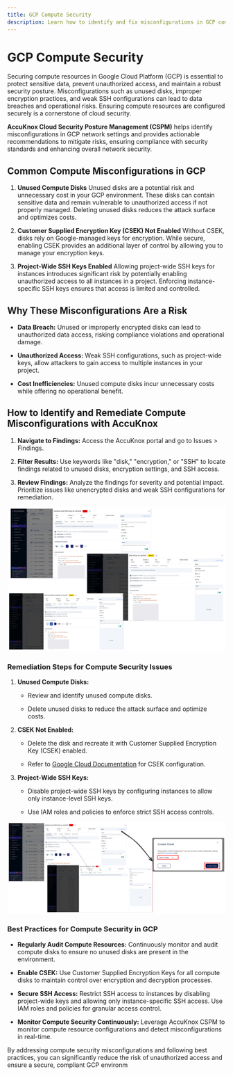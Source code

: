```yaml
---
title: GCP Compute Security
description: Learn how to identify and fix misconfigurations in GCP compute resources with AccuKnox CSPM to prevent unauthorized access and enhance security.
---
```


# GCP Compute Security

Securing compute resources in Google Cloud Platform (GCP) is essential to protect sensitive data, prevent unauthorized access, and maintain a robust security posture. Misconfigurations such as unused disks, improper encryption practices, and weak SSH configurations can lead to data breaches and operational risks. Ensuring compute resources are configured securely is a cornerstone of cloud security.

**AccuKnox Cloud Security Posture Management (CSPM)** helps identify misconfigurations in GCP network settings and provides actionable recommendations to mitigate risks, ensuring compliance with security standards and enhancing overall network security.

## **Common Compute Misconfigurations in GCP**

1. **Unused Compute Disks**
    Unused disks are a potential risk and unnecessary cost in your GCP environment. These disks can contain sensitive data and remain vulnerable to unauthorized access if not properly managed. Deleting unused disks reduces the attack surface and optimizes costs.

2. **Customer Supplied Encryption Key (CSEK) Not Enabled**
    Without CSEK, disks rely on Google-managed keys for encryption. While secure, enabling CSEK provides an additional layer of control by allowing you to manage your encryption keys.

3. **Project-Wide SSH Keys Enabled**
    Allowing project-wide SSH keys for instances introduces significant risk by potentially enabling unauthorized access to all instances in a project. Enforcing instance-specific SSH keys ensures that access is limited and controlled.

## **Why These Misconfigurations Are a Risk**

- **Data Breach:** Unused or improperly encrypted disks can lead to unauthorized data access, risking compliance violations and operational damage.

- **Unauthorized Access:** Weak SSH configurations, such as project-wide keys, allow attackers to gain access to multiple instances in your project.

- **Cost Inefficiencies:** Unused compute disks incur unnecessary costs while offering no operational benefit.

## **How to Identify and Remediate Compute Misconfigurations with AccuKnox**

1. **Navigate to Findings:** Access the AccuKnox portal and go to Issues > Findings.

2. **Filter Results:** Use keywords like "disk," "encryption," or "SSH" to locate findings related to unused disks, encryption settings, and SSH access.

3. **Review Findings:** Analyze the findings for severity and potential impact. Prioritize issues like unencrypted disks and weak SSH configurations for remediation.

![image-20241219-083338.png](../images/cloud/gcp/c1.png)

### **Remediation Steps for Compute Security Issues**

1. **Unused Compute Disks:**

    - Review and identify unused compute disks.

    - Delete unused disks to reduce the attack surface and optimize costs.

2. **CSEK Not Enabled:**

    - Delete the disk and recreate it with Customer Supplied Encryption Key (CSEK) enabled.

    - Refer to [Google Cloud Documentation](https://cloud.google.com/compute/docs/disks/customer-supplied-encryption "https://cloud.google.com/compute/docs/disks/customer-supplied-encryption") for CSEK configuration.

3. **Project-Wide SSH Keys:**

    - Disable project-wide SSH keys by configuring instances to allow only instance-level SSH keys.

    - Use IAM roles and policies to enforce strict SSH access controls.

![image-20241219-084002.png](../images/cloud/gcp/c2.png)

### **Best Practices for Compute Security in GCP**

- **Regularly Audit Compute Resources:**
    Continuously monitor and audit compute disks to ensure no unused disks are present in the environment.

- **Enable CSEK:**
    Use Customer Supplied Encryption Keys for all compute disks to maintain control over encryption and decryption processes.

- **Secure SSH Access:**
    Restrict SSH access to instances by disabling project-wide keys and allowing only instance-specific SSH access. Use IAM roles and policies for granular access control.

- **Monitor Compute Security Continuously:**
    Leverage AccuKnox CSPM to monitor compute resource configurations and detect misconfigurations in real-time.

By addressing compute security misconfigurations and following best practices, you can significantly reduce the risk of unauthorized access and ensure a secure, compliant GCP environm
